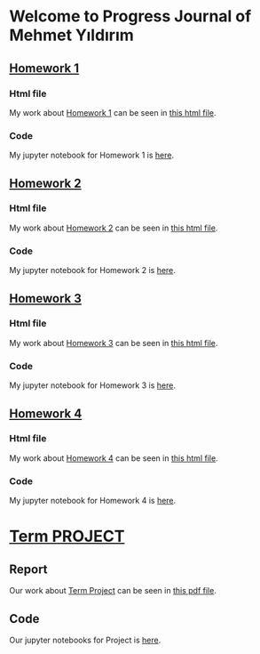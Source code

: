 # Welcome to Progress Journal of Mehmet Yıldırım

## [Homework 1](https://github.com/BU-IE-582/fall21-myildirim-boun/blob/main/hw1/IE582_Fall21_Homework1.pdf)
### Html file
My work about [Homework 1](https://github.com/BU-IE-582/fall21-myildirim-boun/tree/main/hw1) can be seen in [this html file](hw1/hw1_notebook.html).
### Code
My jupyter notebook for Homework 1 is [here](https://github.com/BU-IE-582/fall21-myildirim-boun/blob/main/hw1/Untitled.ipynb). 

## [Homework 2](https://github.com/BU-IE-582/fall21-myildirim-boun/blob/main/hw2/IE582_Fall21_Homework2.pdf)
### Html file
My work about [Homework 2](https://github.com/BU-IE-582/fall21-myildirim-boun/tree/main/hw2) can be seen in [this html file](hw2/hw2.html).
### Code
My jupyter notebook for Homework 2 is [here](https://github.com/BU-IE-582/fall21-myildirim-boun/blob/main/hw2/hw2_jupyter_notebook.ipynb). 

## [Homework 3](https://github.com/BU-IE-582/fall21-myildirim-boun/blob/main/hw2/IE582_Fall21_Homework2.pdf)
### Html file
My work about [Homework 3](https://github.com/BU-IE-582/fall21-myildirim-boun/tree/main/hw3) can be seen in [this html file](hw3/hw3.html).
### Code
My jupyter notebook for Homework 3 is [here](https://github.com/BU-IE-582/fall21-myildirim-boun/blob/main/hw3/hw3.ipynb). 

## [Homework 4](https://github.com/BU-IE-582/fall21-myildirim-boun/blob/main/hw2/IE582_Fall21_Homework2.pdf)
### Html file
My work about [Homework 4](https://github.com/BU-IE-582/fall21-myildirim-boun/tree/main/hw4) can be seen in [this html file](hw4/homework4.html).
### Code
My jupyter notebook for Homework 4 is [here](https://github.com/BU-IE-582/fall21-myildirim-boun/blob/main/hw4/homework4.ipynb). 

# [Term PROJECT](https://github.com/BU-IE-582/fall21-myildirim-boun/blob/main/project/)
## Report
Our work about [Term Project](https://github.com/BU-IE-582/fall21-myildirim-boun/tree/main/project/) can be seen in [this pdf file](https://github.com/BU-IE-582/fall21-myildirim-boun/tree/main/project/Report.pdf).
## Code
Our jupyter notebooks for Project is [here](https://github.com/BU-IE-582/fall21-myildirim-boun/blob/main/project/). 
